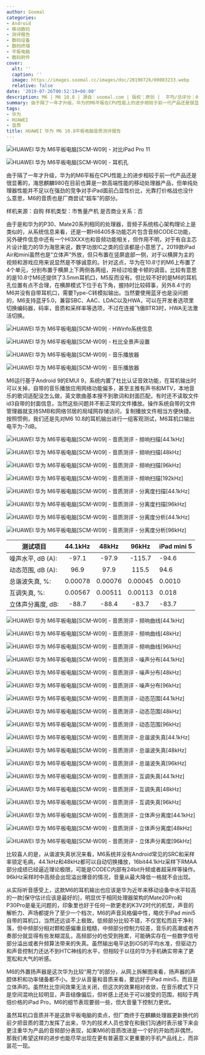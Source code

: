 ```yaml
---
author: Soomal
categories:
- Android
- 移动数码
- 测评报告
- 数码设备
- 数码终端
- 平板电脑
- 数码附件
cover:
  alt: ''
  caption: ''
  image: https://images.soomal.cc/images/doc/20190726/00083233.webp
  relative: false
date: '2019-07-26T00:52:19+08:00'
description: M6 | M6 10.8 | 源自：soomal.com | 版权：原创 |  平均/总评分：09.59/278
summary: 由于隔了一年才升级，华为的M6平板在CPU性能上的进步相较于前一代产品还是很显著的，海思麒麟980在目前也算是一款高端性能的移动处理器产品，但单纯处理器性能并不足以在强劲的竞争对手iPad面前凸显性价比，M6的音质也是厂商尝试“超车”的部分。
tags:
- 华为
- HUAWEI
- 音质
title: HUAWEI 华为 M6 10.8平板电脑音质测评报告
---
```


![HUAWEI 华为 M6平板电脑[SCM-W09] - 对比iPad Pro 11](https://images.soomal.cc/images/doc/20190717/00083084_01.webp)



![HUAWEI 华为 M6平板电脑[SCM-W09] - 耳机孔](https://images.soomal.cc/images/doc/20190717/00083097_01.webp)



由于隔了一年才升级，华为的M6平板在CPU性能上的进步相较于前一代产品还是很显著的，海思麒麟980在目前也算是一款高端性能的移动处理器产品，但单纯处理器性能并不足以在强劲的竞争对手iPad面前凸显性价比，光靠打价格战也没什么意思，M6的音质也是厂商尝试“超车”的部分。



样机来源：自购
样机类型：市售量产机
是否商业关系：否



由于是和华为的P30、Mate20系列相同的处理器，音频子系统核心架构理论上是类似的，从系统信息来看，还是一颗HI6405多功能芯片包含音频CODEC功能，另外硬件信息中还有一个HI3XXX也和音频功能相关，但作用不明，对于有自主芯片设计能力的华为海思来说，数字功放IC之类的应该都是小意思了。2019款iPad Air和mini虽然也是“立体声”外放，但只布置在竖屏底部一侧，对于以横屏为主的视频和游戏应用来说显然是不够诚意的。针对这点，华为在10.8寸的M6上布置了4个单元，分别布置于横屏上下两侧各两组，并经过哈曼卡顿的调音。比较有意思的是10.8寸M6还提供了3.5mm耳机口，M5反而没有。但比较不好的是M6的耳机孔位置有点不合理，在横屏模式下位于右下角，握持时比较碍事，另外8.4寸的M6并没有自带耳机口，需要Type-C转模拟输出。当然要使用蓝牙也是没问题的，M6支持蓝牙5.0，兼容SBC、AAC、LDAC以及HWA，可以在开发者选项里切换编码器，码率，音质和采样率等选项，不过在连接飞傲BTR3时，HWA无法激活切换。



![HUAWEI 华为 M6平板电脑[SCM-W09] - HWinfo系统信息](https://images.soomal.cc/images/doc/20190725/00083229_01.webp)



![HUAWEI 华为 M6平板电脑[SCM-W09] - 杜比全景声设置](https://images.soomal.cc/images/doc/20190725/00083230_01.webp)



![HUAWEI 华为 M6平板电脑[SCM-W09] - 音乐播放器](https://images.soomal.cc/images/doc/20190725/00083231_01.webp)



![HUAWEI 华为 M6平板电脑[SCM-W09] - 音乐播放器](https://images.soomal.cc/images/doc/20190725/00083232_01.webp)



M6运行基于Android 9的EMUI 9，系统内置了杜比认证音效功能，在耳机输出时可以关掉，自带的音乐播放应用网络功能偏多，甚至主推有声书和MTV，本地音乐的歌词适配没怎么做，英文歌曲基本搜不到歌词和封面匹配，有时还不读取文件id3自带的封面信息，当然这些问题并不影正常的文件播放。操作系统自带的文件管理器就支持SMB和网络邻居的局域网存储访问，复制播放文件相当方便快捷。按照惯例，我们还是先对M6 10.8的耳机输出进行一组客观测试，M6耳机口输出电平为-7dB。



![HUAWEI 华为 M6平板电脑[SCM-W09] - 音质测评 - 频响扫描[44.1kHz]](https://images.soomal.cc/images/doc/20190725/00083203_01.webp)



![HUAWEI 华为 M6平板电脑[SCM-W09] - 音质测评 - 频响扫描[48kHz]](https://images.soomal.cc/images/doc/20190725/00083204_01.webp)



![HUAWEI 华为 M6平板电脑[SCM-W09] - 音质测评 - 频响扫描[96kHz]](https://images.soomal.cc/images/doc/20190725/00083205_01.webp)



![HUAWEI 华为 M6平板电脑[SCM-W09] - 音质测评 - 频响扫描[192kHz]](https://images.soomal.cc/images/doc/20190725/00083206_01.webp)



![HUAWEI 华为 M6平板电脑[SCM-W09] - 音质测评 - 分离度扫描[44.1kHz]](https://images.soomal.cc/images/doc/20190725/00083207_01.webp)



![HUAWEI 华为 M6平板电脑[SCM-W09] - 音质测评 - 分离度扫描[96kHz]](https://images.soomal.cc/images/doc/20190725/00083208_01.webp)



![HUAWEI 华为 M6平板电脑[SCM-W09] - 音质测评 - 分离度分析[44.1kHz]](https://images.soomal.cc/images/doc/20190725/00083209_01.webp)



![HUAWEI 华为 M6平板电脑[SCM-W09] - 音质测评 - 分离度分析[96kHz]](https://images.soomal.cc/images/doc/20190725/00083210_01.webp)



| 测试项目 | 44.1kHz | 48kHz | 96kHz | iPad mini 5 |
| --- | :---: | :---: | :---: | --- |
| 噪声水平, dB (A): | -97.1 | -97.9 | -115.7 | -94.6 |
| 动态范围, dB (A): | 96.9 | 97.9 | 115.5 | 94.6 |
| 总谐波失真, %: | 0.00078 | 0.00076 | 0.00045 | 0.0010 |
| 互调失真, %: | 0.00567 | 0.00511 | 0.00113 | 0.018 |
| 立体声分离度, dB: | -88.7 | -88.4 | -83.7 | -83.7 |



![HUAWEI 华为 M6平板电脑[SCM-W09] - 音质测评 - 频响曲线[44.1kHz]](https://images.soomal.cc/images/doc/20190725/00083211_01.webp)



![HUAWEI 华为 M6平板电脑[SCM-W09] - 音质测评 - 频响曲线[48kHz]](https://images.soomal.cc/images/doc/20190725/00083212_01.webp)



![HUAWEI 华为 M6平板电脑[SCM-W09] - 音质测评 - 频响曲线[96kHz]](https://images.soomal.cc/images/doc/20190725/00083213_01.webp)



![HUAWEI 华为 M6平板电脑[SCM-W09] - 音质测评 - 噪声分布[44.1kHz]](https://images.soomal.cc/images/doc/20190725/00083214_01.webp)



![HUAWEI 华为 M6平板电脑[SCM-W09] - 音质测评 - 噪声分布[48kHz]](https://images.soomal.cc/images/doc/20190725/00083215_01.webp)



![HUAWEI 华为 M6平板电脑[SCM-W09] - 音质测评 - 噪声分布[96kHz]](https://images.soomal.cc/images/doc/20190725/00083216_01.webp)



![HUAWEI 华为 M6平板电脑[SCM-W09] - 音质测评 - 动态范围[44.1kHz]](https://images.soomal.cc/images/doc/20190725/00083217_01.webp)



![HUAWEI 华为 M6平板电脑[SCM-W09] - 音质测评 - 动态范围[48kHz]](https://images.soomal.cc/images/doc/20190725/00083218_01.webp)



![HUAWEI 华为 M6平板电脑[SCM-W09] - 音质测评 - 动态范围[96kHz]](https://images.soomal.cc/images/doc/20190725/00083219_01.webp)



![HUAWEI 华为 M6平板电脑[SCM-W09] - 音质测评 - 总谐波失真[44.1kHz]](https://images.soomal.cc/images/doc/20190725/00083220_01.webp)



![HUAWEI 华为 M6平板电脑[SCM-W09] - 音质测评 - 总谐波失真[48kHz]](https://images.soomal.cc/images/doc/20190725/00083221_01.webp)



![HUAWEI 华为 M6平板电脑[SCM-W09] - 音质测评 - 总谐波失真[96kHz]](https://images.soomal.cc/images/doc/20190725/00083222_01.webp)



![HUAWEI 华为 M6平板电脑[SCM-W09] - 音质测评 - 互调失真[44.1kHz]](https://images.soomal.cc/images/doc/20190725/00083223_01.webp)



![HUAWEI 华为 M6平板电脑[SCM-W09] - 音质测评 - 互调失真[48kHz]](https://images.soomal.cc/images/doc/20190725/00083224_01.webp)



![HUAWEI 华为 M6平板电脑[SCM-W09] - 音质测评 - 互调失真[96kHz]](https://images.soomal.cc/images/doc/20190725/00083225_01.webp)



![HUAWEI 华为 M6平板电脑[SCM-W09] - 音质测评 - 立体声分离度[44.1kHz]](https://images.soomal.cc/images/doc/20190725/00083226_01.webp)



![HUAWEI 华为 M6平板电脑[SCM-W09] - 音质测评 - 立体声分离度[48kHz]](https://images.soomal.cc/images/doc/20190725/00083227_01.webp)



![HUAWEI 华为 M6平板电脑[SCM-W09] - 音质测评 - 立体声分离度[96kHz]](https://images.soomal.cc/images/doc/20190725/00083228_01.webp)



比较喜人的是，从谐波失真状况来看，M6系统并没有Android常见的SRC和采样率锁定毛病，44.1kHz和48kHz都可以自动切换播放，16bit44.1kHz采样下RMAA部分成绩已经逼近理论极限，可能是CODEC内部有24bit升频或者超采样等操作。96kHz采样时中高频会出现溢出爆音的情况，音量从最大降低一格就不会出现。



从实际听音感受上，这款M6的耳机输出也应该是华为近年来移动设备中水平较高的一款[保守估计应该是最好的]，明显优于相同处理器架构的Mate20Pro和P30Pro是毫无问题的，印象里也好于任何一款更老的K3V2时代的机型，声音的解析力、声场都提升了至少一个档次，M6的声音风格偏中性，略优于iPad mini5自带的耳机口，当然还远谈不上极致。低频部分比较不错，不仅宽松而且干净利落，但中频部分相对颗粒感偏重且粗糙，中频部分控制力较差，音乐的高潮或者齐奏部分就显得有些发糊混乱，高频部分的也受到拖累，可能确实存在一些数字信号部分溢出或者升频算法带来的失真。虽然输出电平达到iOS的平均水准，但驱动力和声音控制力还达不到HTC神线的水平，但相较于以往的华为手机确实带来了更宽松和大气的听感。



M6的外置扬声器是这次华为比较“用力”的部分，从网上拆解图来看，扬声器的声腔体积和功率储备都不小。至少从音量和音质来看，要远好于iPad mini5，而且是立体声的。虽然杜比空间效果无法关闭，但这次的效果相对收敛，在音乐模式下只是空间混响比较明显，声音结像偏后，但听感上还处于可以接受的范围，相较于两倍价格的iPad Pro，M6的细节表现要弱一些，但大音量下控制力更优。



虽然耳机口音质并不是这款平板电脑的卖点，但厂商终于在麒麟处理器更新换代的前夕把音质的潜力发挥了出来，华为的技术人员也曾在和我们沟通时表示接下来会更注重华为产品的音频部分表现，如果M6的音质改进是一个好的开始而非偶然，那我们希望这样的进步也能尽早出现在更有普遍意义更重要的手机产品线上，而非昙花一现。
